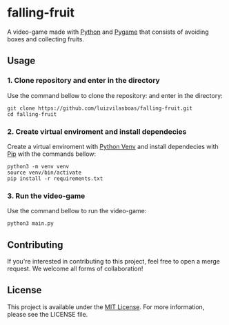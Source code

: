 # falling-fruit

A video-game made with [Python](https://www.python.org/) and [Pygame](https://www.pygame.org/news) that consists of avoiding boxes and collecting fruits.

## Usage

### 1. Clone repository and enter in the directory

Use the command bellow to clone the repository: and enter in the directory:

```
git clone https://github.com/luizvilasboas/falling-fruit.git
cd falling-fruit
```

### 2. Create virtual enviroment and install dependecies

Create a virtual enviroment with [Python Venv](https://docs.python.org/3/library/venv.html) and install dependecies with [Pip](https://pypi.org/project/pip/) with the commands bellow:

```
python3 -m venv venv
source venv/bin/activate
pip install -r requirements.txt
```

### 3. Run the video-game

Use the command bellow to run the video-game:

```
python3 main.py
```

## Contributing

If you're interested in contributing to this project, feel free to open a merge request. We welcome all forms of collaboration!

## License

This project is available under the [MIT License](https://github.com/luizvilasboas/falling-fruit/blob/main/LICENSE). For more information, please see the LICENSE file.
